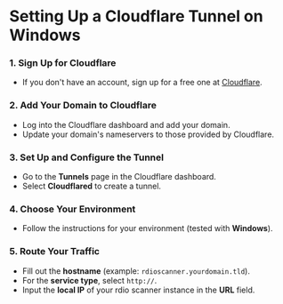 # Setting Up a Cloudflare Tunnel on Windows

### 1. Sign Up for Cloudflare
- If you don't have an account, sign up for a free one at [Cloudflare](https://www.cloudflare.com).

### 2. Add Your Domain to Cloudflare
- Log into the Cloudflare dashboard and add your domain.
- Update your domain's nameservers to those provided by Cloudflare.

### 3. Set Up and Configure the Tunnel
- Go to the **Tunnels** page in the Cloudflare dashboard.
- Select **Cloudflared** to create a tunnel.

### 4. Choose Your Environment
- Follow the instructions for your environment (tested with **Windows**).

### 5. Route Your Traffic
- Fill out the **hostname** (example: `rdioscanner.yourdomain.tld`).
- For the **service type**, select `http://`.
- Input the **local IP** of your rdio scanner instance in the **URL** field.
